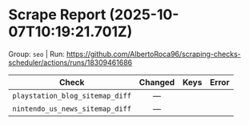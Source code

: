 # Scrape Report (2025-10-07T10:19:21.701Z)

Group: `seo`  |  Run: https://github.com/AlbertoRoca96/scraping-checks-scheduler/actions/runs/18309461686

| Check | Changed | Keys | Error |
|---|:---:|:--|:--|
| `playstation_blog_sitemap_diff` | — |  |  |
| `nintendo_us_news_sitemap_diff` | — |  |  |
